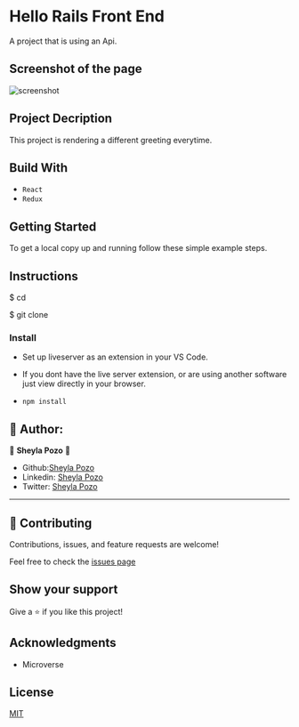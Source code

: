 # Hello Rails Front End

A project that is using an Api.

## Screenshot of the page

![screenshot](https://user-images.githubusercontent.com/54015740/147372432-93cbe4c2-427b-4bd4-b734-1fc2b1039bf3.JPG)

## Project Decription

This project is rendering a different greeting everytime.

## Build With

- `React`
- `Redux`

## Getting Started

To get a local copy up and running follow these simple example steps.

## Instructions

$ cd <folder>

$ git clone 

### Install

- Set up liveserver as an extension in your VS Code.
- If you dont have the live server extension, or are using another software just view directly in your browser.

- `npm install`

## 🤍 Author:

👤 **Sheyla Pozo** 🤍

- Github:[Sheyla Pozo](https://github.com/sheylaPozo)
- Linkedin: [Sheyla Pozo](https://www.linkedin.com/in/sheypozo/)
- Twitter: [Sheyla Pozo](https://twitter.com/sheyPozo)

---

## 🤝 Contributing

Contributions, issues, and feature requests are welcome!

Feel free to check the [issues page](https://github.com/sheylaPozo/hello-railsfrontend/issues)

## Show your support

Give a ⭐️ if you like this project!

## Acknowledgments

- Microverse

## License

[MIT](./LICENSE)